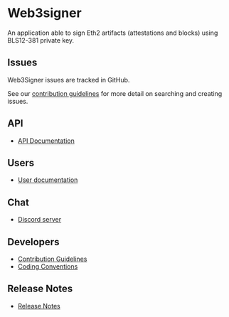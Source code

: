 # Web3signer

An application able to sign Eth2 artifacts (attestations and blocks) using BLS12-381 private key.

## Issues

Web3Signer issues are tracked in GitHub.

See our [contribution guidelines](CONTRIBUTING.md) for more detail on searching and creating issues.

## API
* [API Documentation](https://consensys.github.io/web3signer/)

## Users
* [User documentation](https://docs.web3signer.consensys.net/)

## Chat
* [Discord server](https://discord.gg/KMh2Mjh)

## Developers
* [Contribution Guidelines](CONTRIBUTING.md)
* [Coding Conventions](CODING-CONVENTIONS.md)

## Release Notes
* [Release Notes](CHANGELOG.md)
